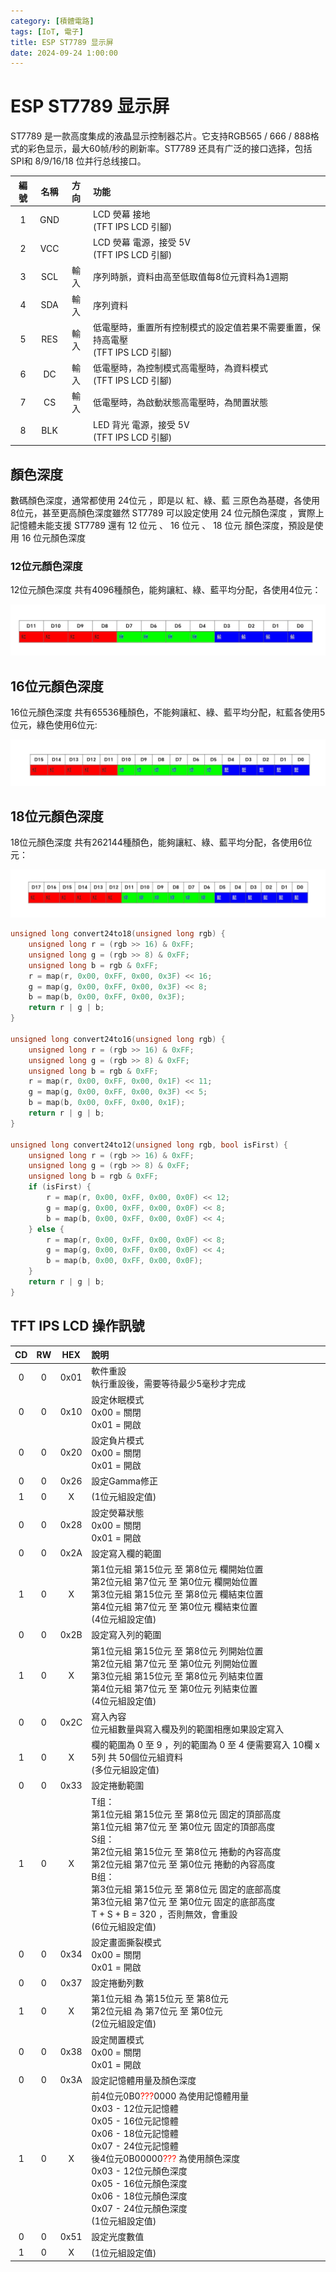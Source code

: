 ```yaml
---
category: [積體電路]
tags: [IoT, 電子]
title: ESP ST7789 显示屏
date: 2024-09-24 1:00:00
---
```


<style>
  table {
    width: 100%
    }
  td {
    vertical-align: center;
    text-align: center;
  }
  table.inputT{
    margin: 10px;
    width: auto;
    margin-left: auto;
    margin-right: auto;
    border: none;
  }
  input{
    text-align: center;
    padding: 0px 10px;
  }
  iframe{
    width: 100%;
    display: block;
    border-style:none;
  }
</style>

# ESP ST7789 显示屏

ST7789 是一款高度集成的液晶显示控制器芯片。它支持RGB565 / 666 / 888格式的彩色显示，最大60帧/秒的刷新率。ST7789 还具有广泛的接口选择，包括SPI和 8/9/16/18 位并行总线接口。

|編號|	名稱|	方向	|功能|
|:---:|:---:|:---:|:---|
|1	|GND	|	|LCD 熒幕 接地<br/>(TFT IPS LCD 引腳)|
|2	|VCC|		|LCD 熒幕 電源，接受 5V<br/>(TFT IPS LCD 引腳)|
|3	|SCL	|輸入|	序列時脈，資料由高至低取值每8位元資料為1週期|
|4	|SDA	|輸入|	序列資料|
|5	|RES	|輸入	|低電壓時，重置所有控制模式的設定值若果不需要重置，保持高電壓<br/>(TFT IPS LCD 引腳)|
|6	|DC|	輸入	|低電壓時，為控制模式高電壓時，為資料模式<br/>(TFT IPS LCD 引腳)|
|7	|CS|	輸入|	低電壓時，為啟動狀態高電壓時，為閒置狀態|
|8|	BLK	||	LED 背光 電源，接受 5V<br/>(TFT IPS LCD 引腳)|

## 顏色深度

數碼顏色深度，通常都使用 24位元 ，即是以 紅、綠、藍 三原色為基礎，各使用 8位元，甚至更高顏色深度雖然 ST7789 可以設定使用 24 位元顏色深度 ，實際上記憶體未能支援
ST7789 還有 12 位元 、 16 位元 、 18 位元 顏色深度，預設是使用 16 位元顏色深度

### 12位元顏色深度

12位元顏色深度 共有4096種顏色，能夠讓紅、綠、藍平均分配，各使用4位元：

![Alt 12 color](../assets/img/esp/color12.png)

## 16位元顏色深度

16位元顏色深度 共有65536種顏色，不能夠讓紅、綠、藍平均分配，紅藍各使用5位元，綠色使用6位元:

![Alt 16 color](../assets/img/esp/color16.png)

## 18位元顏色深度

18位元顏色深度 共有262144種顏色，能夠讓紅、綠、藍平均分配，各使用6位元：

![Alt 18 color](../assets/img/esp/color18.png)

```c
unsigned long convert24to18(unsigned long rgb) {
    unsigned long r = (rgb >> 16) & 0xFF;
    unsigned long g = (rgb >> 8) & 0xFF;
    unsigned long b = rgb & 0xFF;
    r = map(r, 0x00, 0xFF, 0x00, 0x3F) << 16;
    g = map(g, 0x00, 0xFF, 0x00, 0x3F) << 8;
    b = map(b, 0x00, 0xFF, 0x00, 0x3F);
    return r | g | b;
}
 
unsigned long convert24to16(unsigned long rgb) {
    unsigned long r = (rgb >> 16) & 0xFF;
    unsigned long g = (rgb >> 8) & 0xFF;
    unsigned long b = rgb & 0xFF;
    r = map(r, 0x00, 0xFF, 0x00, 0x1F) << 11;
    g = map(g, 0x00, 0xFF, 0x00, 0x3F) << 5;
    b = map(b, 0x00, 0xFF, 0x00, 0x1F);
    return r | g | b;
}
 
unsigned long convert24to12(unsigned long rgb, bool isFirst) {
    unsigned long r = (rgb >> 16) & 0xFF;
    unsigned long g = (rgb >> 8) & 0xFF;
    unsigned long b = rgb & 0xFF;
    if (isFirst) {
        r = map(r, 0x00, 0xFF, 0x00, 0x0F) << 12;
        g = map(g, 0x00, 0xFF, 0x00, 0x0F) << 8;
        b = map(b, 0x00, 0xFF, 0x00, 0x0F) << 4;
    } else {
        r = map(r, 0x00, 0xFF, 0x00, 0x0F) << 8;
        g = map(g, 0x00, 0xFF, 0x00, 0x0F) << 4;
        b = map(b, 0x00, 0xFF, 0x00, 0x0F);
    }
    return r | g | b;
}
```

## TFT IPS LCD 操作訊號

|CD|	RW|HEX|	說明|
|:---:|:---:|:---:|:---|
|0|	0	|0x01|	軟件重設<br/>執行重設後，需要等待最少5毫秒才完成|
|0	|0	|0x10	|設定休眠模式<br/>0x00 = 關閉<br/>0x01 = 開啟|
|0|	0	|0x20|	設定負片模式<br/>0x00 = 關閉<br/>0x01 = 開啟|
|0|0|	0x26	|設定Gamma修正|
|1|0|X|(1位元組設定值)|
|0|	0|		0x28	|設定熒幕狀態<br/>0x00 = 關閉<br/>0x01 = 開啟|
|0|	0	|0x2A	|設定寫入欄的範圍
|1|0|X|第1位元組 第15位元 至 第8位元 欄開始位置<br/>第2位元組 第7位元 至 第0位元 欄開始位置<br/>第3位元組 第15位元 至 第8位元 欄結束位置<br/>第4位元組 第7位元 至 第0位元 欄結束位置<br/>(4位元組設定值)|
|0	|0	|0x2B	|設定寫入列的範圍|
|1|0|X|第1位元組 第15位元 至 第8位元 列開始位置<br/>第2位元組 第7位元 至 第0位元 列開始位置<br/>第3位元組 第15位元 至 第8位元 列結束位置<br/>第4位元組 第7位元 至 第0位元 列結束位置<br/>(4位元組設定值)|
|0	|0	|0x2C|	寫入內容<br/>位元組數量與寫入欄及列的範圍相應如果設定寫入|
|1|0|X|欄的範圍為 0 至 9 ，列的範圍為 0 至 4 便需要寫入 10欄 x 5列 共 50個位元組資料<br/>(多位元組設定值)|
|0|	0|	0x33|	設定捲動範圍
|1|0|X|T组：<br/>第1位元組 第15位元 至 第8位元 固定的頂部高度<br/>第1位元組 第7位元 至 第0位元 固定的頂部高度<br/>S组：<br/>第2位元組 第15位元 至 第8位元 捲動的內容高度<br/>第2位元組 第7位元 至 第0位元 捲動的內容高度<br/>B组：<br/>第3位元組 第15位元 至 第8位元 固定的底部高度<br/>第3位元組 第7位元 至 第0位元 固定的底部高度<br/>T + S + B = 320 ，否則無效，會重設<br/>(6位元組設定值)|
|0|	0|	0x34	|設定畫面撕裂模式<br/>0x00 = 關閉<br/>0x01 = 開啟|
|0	|0|	0x37	|設定捲動列數|
|1|0|X|第1位元組 為 第15位元 至 第8位元<br/>第2位元組 為 第7位元 至 第0位元<br/>(2位元組設定值)|
|0	|0|0x38|	設定閒置模式<br/>0x00 = 關閉<br/>0x01 = 開啟|
|0|	0|	0x3A	|設定記憶體用量及顏色深度|
|1|0|X|前4位元0B0<font color="#FF1000">???</font>0000 為使用記憶體用量<br/>0x03 - 12位元記憶體<br/>0x05 - 16位元記憶體<br/>0x06 - 18位元記憶體<br/>0x07 - 24位元記憶體<br/>後4位元0B00000<font color="#FF1000">???</font> 為使用顏色深度<br/>0x03 - 12位元顏色深度<br/>0x05 - 16位元顏色深度<br/>0x06 - 18位元顏色深度<br/>0x07 - 24位元顏色深度<br/>(1位元組設定值)|
|0	|0	|0x51|	設定光度數值|
|1|0|X|(1位元組設定值)|